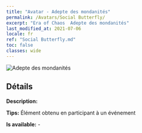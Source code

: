 ```yaml
---
title: "Avatar - Adepte des mondanités"
permalink: /Avatars/Social Butterfly/
excerpt: "Era of Chaos  Adepte des mondanités"
last_modified_at: 2021-07-06
locale: fr
ref: "Social Butterfly.md"
toc: false
classes: wide
---
```

 ![Adepte des mondanités](/images/a/avatarFrame_31.png)

## Détails

 **Description:**  

 **Tips:** Élément obtenu en participant à un événement 

 **Is available:**  - 

